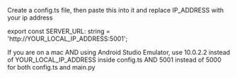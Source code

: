 Create a config.ts file, then paste this into it and replace IP_ADDRESS with your ip address

export const SERVER_URL: string = 'http://YOUR_LOCAL_IP_ADDRESS:5001';

If you are on a mac AND using Android Studio Emulator, use 10.0.2.2 instead of YOUR_LOCAL_IP_ADDRESS inside config.ts
AND
5001 instead of 5000 for both config.ts and main.py

